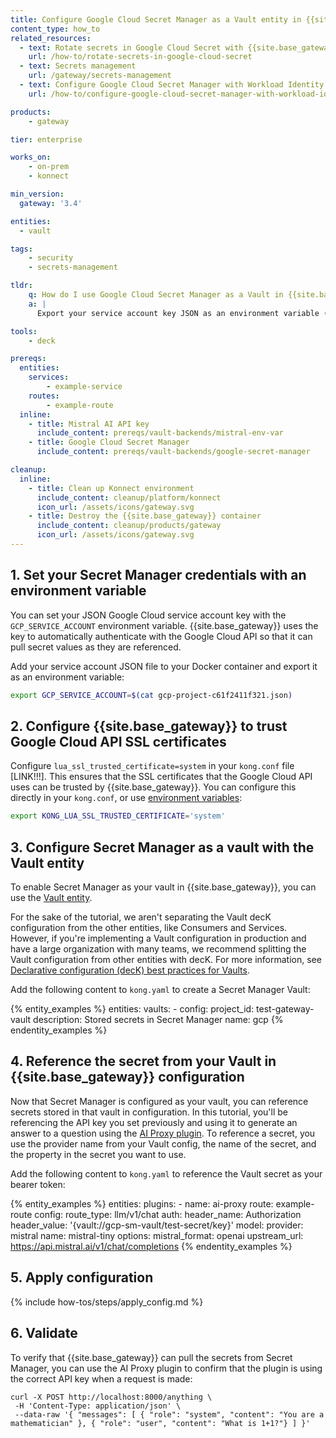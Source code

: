 ```yaml
---
title: Configure Google Cloud Secret Manager as a Vault entity in {{site.base_gateway}}
content_type: how_to
related_resources:
  - text: Rotate secrets in Google Cloud Secret with {{site.base_gateway}}
    url: /how-to/rotate-secrets-in-google-cloud-secret 
  - text: Secrets management
    url: /gateway/secrets-management
  - text: Configure Google Cloud Secret Manager with Workload Identity in {{site.base_gateway}}
    url: /how-to/configure-google-cloud-secret-manager-with-workload-identity

products:
    - gateway

tier: enterprise

works_on:
    - on-prem
    - konnect

min_version:
  gateway: '3.4'

entities: 
  - vault

tags:
    - security
    - secrets-management

tldr:
    q: How do I use Google Cloud Secret Manager as a Vault in {{site.base_gateway}}?
    a: |
      Export your service account key JSON as an environment variable (`GCP_SERVICE_ACCOUNT`), set `lua_ssl_trusted_certificate=system` in your `kong.conf` file, then configure a Vault entity with your Secret Manager configuration. Reference secrets from your Secret Manager vault like the following: `{vault://gcp-sm-vault/test-secret/key}`

tools:
    - deck

prereqs:
  entities:
    services:
        - example-service
    routes:
        - example-route
  inline:
    - title: Mistral AI API key
      include_content: prereqs/vault-backends/mistral-env-var
    - title: Google Cloud Secret Manager
      include_content: prereqs/vault-backends/google-secret-manager

cleanup:
  inline:
    - title: Clean up Konnect environment
      include_content: cleanup/platform/konnect
      icon_url: /assets/icons/gateway.svg
    - title: Destroy the {{site.base_gateway}} container
      include_content: cleanup/products/gateway
      icon_url: /assets/icons/gateway.svg
---
```


## 1. Set your Secret Manager credentials with an environment variable

You can set your JSON Google Cloud service account key with the `GCP_SERVICE_ACCOUNT` environment variable. {{site.base_gateway}} uses the key to automatically authenticate with the Google Cloud API so that it can pull secret values as they are referenced.

Add your service account JSON file to your Docker container and export it as an environment variable:

```sh
export GCP_SERVICE_ACCOUNT=$(cat gcp-project-c61f2411f321.json)
```

## 2. Configure {{site.base_gateway}} to trust Google Cloud API SSL certificates

Configure `lua_ssl_trusted_certificate=system` in your `kong.conf` file [LINK!!!]. This ensures that the SSL certificates that the Google Cloud API uses can be trusted by {{site.base_gateway}}. You can configure this directly in your `kong.conf`, or use [environment variables](/deck/environment-variables/):

```sh
export KONG_LUA_SSL_TRUSTED_CERTIFICATE='system'
```

## 3. Configure Secret Manager as a vault with the Vault entity

To enable Secret Manager as your vault in {{site.base_gateway}}, you can use the [Vault entity](/gateway/entities/vault).

For the sake of the tutorial, we aren't separating the Vault decK configuration from the other entities, like Consumers and Services. However, if you're implementing a Vault configuration in production and have a large organization with many teams, we recommend splitting the Vault configuration from other entities with decK. For more information, see [Declarative configuration (decK) best practices for Vaults](/gateway/entities/vault/#declarative-configuration-deck-best-practices-for-vaults).

Add the following content to `kong.yaml` to create a Secret Manager Vault:

{% entity_examples %}
entities:
  vaults:
    - config:
        project_id: test-gateway-vault
      description: Stored secrets in Secret Manager
      name: gcp
{% endentity_examples %}

## 4. Reference the secret from your Vault in {{site.base_gateway}} configuration

Now that Secret Manager is configured as your vault, you can reference secrets stored in that vault in configuration. In this tutorial, you'll be referencing the API key you set previously and using it to generate an answer to a question using the [AI Proxy plugin](/plugins/ai-proxy/). To reference a secret, you use the provider name from your Vault config, the name of the secret, and the property in the secret you want to use.

Add the following content to `kong.yaml` to reference the Vault secret as your bearer token:

{% entity_examples %}
entities:
  plugins:
    - name: ai-proxy
      route: example-route
      config:
        route_type: llm/v1/chat
        auth:
          header_name: Authorization
          header_value: '{vault://gcp-sm-vault/test-secret/key}'
        model:
          provider: mistral
          name: mistral-tiny
          options:
            mistral_format: openai
            upstream_url: https://api.mistral.ai/v1/chat/completions
{% endentity_examples %}

## 5. Apply configuration

{% include how-tos/steps/apply_config.md %}

## 6. Validate

To verify that {{site.base_gateway}} can pull the secrets from Secret Manager, you can use the AI Proxy plugin to confirm that the plugin is using the correct API key when a request is made:

```
curl -X POST http://localhost:8000/anything \
 -H 'Content-Type: application/json' \
 --data-raw '{ "messages": [ { "role": "system", "content": "You are a mathematician" }, { "role": "user", "content": "What is 1+1?"} ] }'
```


    